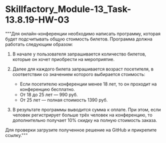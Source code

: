 # Skillfactory_Module-13_Task-13.8.19-HW-03
"""Для онлайн-конференции необходимо написать программу, которая будет
подсчитывать общую стоимость билетов. Программа должна работать
следующим образом:

1. В начале у пользователя запрашивается количество билетов, которые
он хочет приобрести на мероприятие.

2. Далее для каждого билета запрашивается возраст посетителя, в
соответствии со значением которого выбирается стоимость:

    - Если посетителю конференции менее 18 лет, то он проходит на
      конференцию бесплатно.
    - От 18 до 25 лет — 990 руб.
    - От 25 лет — полная стоимость 1390 руб.
3. В результате программы выводится сумма к оплате. При этом, если
человек регистрирует больше трёх человек на конференцию, то дополнительно
получает 10% скидку на полную стоимость заказа.

Для проверки загрузите полученное решение на GitHub и прикрепите ссылку."""
